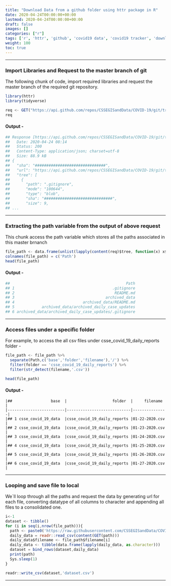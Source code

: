 ```yaml
---
title: "Download Data from a github folder using httr package in R"
date: 2020-04-24T00:00:00+00:00
lastmod: 2020-04-24T00:00:00+00:00
draft: false
images: []
categories: ["r"]
tags: ['r', 'httr', 'github', 'covid19 data', 'covid19 tracker', 'download']
weight: 100
toc: true
---
```


---



### Import Libraries and Request to the master branch of git

The following chunk of code, import required libraries and request the master branch of the required git repository.
```javascript
library(httr)
library(tidyverse)

req <- GET("https://api.github.com/repos/CSSEGISandData/COVID-19/git/trees/master?recursive=1")
req
```
#### Output - 
```python
## Response [https://api.github.com/repos/CSSEGISandData/COVID-19/git/trees/master?recursive=1]
##   Date: 2020-04-24 08:14
##   Status: 200
##   Content-Type: application/json; charset=utf-8
##   Size: 88.9 kB
## {
##   "sha": "###############################",
##   "url": "https://api.github.com/repos/CSSEGISandData/COVID-19/git/trees/65ba...
##   "tree": [
##     {
##       "path": ".gitignore",  
##       "mode": "100644",
##       "type": "blob",
##       "sha": "##############################",
##       "size": 9,
## ...

```

---
### Extracting the path variable from the output of above request

This chunk access the path variable which stores all the paths associated in this master brnanch
```javascript
file_path <- data.frame(unlist(lapply(content(req)$tree, function(x) x$path)))
colnames(file_path) = c('Path')
head(file_path)
```
#### Output -
```python
##                                                   Path
## 1                                           .gitignore
## 2                                            README.md
## 3                                        archived_data
## 4                              archived_data/README.md
## 5            archived_data/archived_daily_case_updates
## 6 archived_data/archived_daily_case_updates/.gitignore
```

---
### Access files under a specific folder

For example, to access the all csv files under csse_covid_19_daily_reports folder -
```javascript
file_path <- file_path %>%
  separate(Path,c('base','folder','filename'),'/') %>%
  filter(folder == 'csse_covid_19_daily_reports') %>%
  filter(str_detect(filename,'.csv'))

head(file_path)
```
#### Output -
```
|##                 base  |                    folder  |     filename  |
|-------------------------|----------------------------|---------------|
|## 1 csse_covid_19_data  |csse_covid_19_daily_reports |01-22-2020.csv |
|## 2 csse_covid_19_data  |csse_covid_19_daily_reports |01-23-2020.csv |
|## 3 csse_covid_19_data  |csse_covid_19_daily_reports |01-24-2020.csv |
|## 4 csse_covid_19_data  |csse_covid_19_daily_reports |01-25-2020.csv |
|## 5 csse_covid_19_data  |csse_covid_19_daily_reports |01-26-2020.csv |
|## 6 csse_covid_19_data  |csse_covid_19_daily_reports |01-27-2020.csv | 
```
---
### Looping and save file to local
We`ll loop through all the paths and request the data by generating url for each file, converting datatype of all columns to character and appending all files to a consolidated one.

```javascript
i<-1
dataset <- tibble()
for (i in seq(i,nrow(file_path))){
  path <- paste0('https://raw.githubusercontent.com/CSSEGISandData/COVID-19/master/csse_covid_19_data/csse_covid_19_daily_reports/',file_path$filename[i])
  daily_data = readr::read_csv(content(GET(path)))
  daily_data$filename <- file_path$filename[i]
  daily_data <- tibble(data.frame(lapply(daily_data, as.character)))
  dataset = bind_rows(dataset,daily_data)
  print(path)
  Sys.sleep(1)
} 

readr::write_csv(dataset,'dataset.csv')
```

---